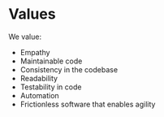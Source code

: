 # Values

We value:

* Empathy
* Maintainable code
* Consistency in the codebase
* Readability
* Testability in code
* Automation
* Frictionless software that enables agility
